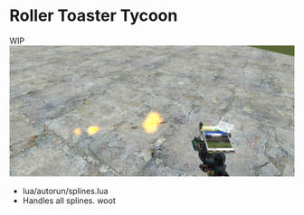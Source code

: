 # Roller Toaster Tycoon

WIP
![toaster coaster](https://github.com/findme-scripts/roller_toaster_tycoon/blob/development/IMAGE.png?raw=true)

 - lua/autorun/splines.lua
  - Handles all splines. woot
